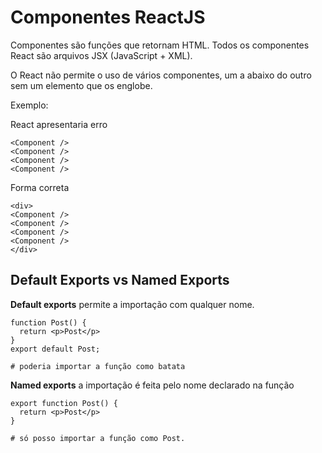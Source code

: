 # Componentes ReactJS

Componentes são funções que retornam HTML. Todos os componentes React são arquivos JSX (JavaScript + XML). 

O React não permite o uso de vários componentes, um a abaixo do outro sem um elemento que os englobe.

Exemplo:

React apresentaria erro
```
<Component />
<Component />
<Component /> 
<Component />
```

Forma correta
```
<div>
<Component />
<Component />
<Component /> 
<Component />
</div>
```

## Default Exports vs Named Exports

**Default exports** permite a importação com qualquer nome.
```
function Post() {
  return <p>Post</p>
}
export default Post;

# poderia importar a função como batata
```

**Named exports** a importação é feita pelo nome declarado na função
```
export function Post() {
  return <p>Post</p>
}

# só posso importar a função como Post.
```